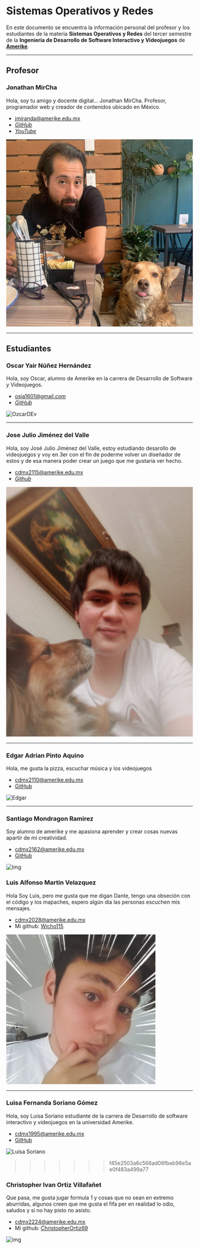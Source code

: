 # Sistemas Operativos y Redes

En este documento se encuentra la información personal del profesor y los estudiantes de la materia **Sistemas Operativos y Redes** del tercer semestre de la **Ingeniería de Desarrollo de Software Interactivo y Videojuegos** de **[Amerike](https://amerike.edu.mx/ingenieria-en-desarrollo-de-software-interactivo-y-videojuegos/)**.

---

## Profesor

### Jonathan MirCha

Hola, soy tu amigo y docente digital... Jonathan MirCha.
Profesor, programador web y creador de contenidos ubicado en México.

- [jmiranda@amerike.edu.mx](jmiranda@amerike.edu.mx)
- [_GitHub_](https://github.com)
- [_YouTube_](https://youtube.com/jonmircha)

![Jonathan MirCha](img/jonmircha-hola.jpg)

---

## Estudiantes

### Oscar Yair Núñez Hernández

Hola, soy Oscar, alumno de Amerike en la carrera de Desarrollo de Software y Videojuegos.

- [osja1601@gmail.com](osja1601@gmail.com)
- [_GitHub_](https://github.com/OzcarDev)

![OzcarDEv](https://scontent.fmex1-5.fna.fbcdn.net/v/t39.30808-6/300959779_1252390975580855_3657386256869200139_n.jpg?_nc_cat=103&ccb=1-7&_nc_sid=09cbfe&_nc_ohc=pd8eOstm_00AX_GpmCJ&tn=uaTguGwo22WX-CA2&_nc_ht=scontent.fmex1-5.fna&oh=00_AT-kyuFnuDYPRoBdslB_GUvDBOOYz-WzGhkul_w8JErgIQ&oe=6330D2B9)

---

### Jose Julio Jiménez del Valle

Hola, soy José Julio Jiménez del Valle, estoy estudiando desarollo de videojuegos y voy en 3er con el fin de poderme volver un diseñador de estos y de esa manera poder crear un juego que me gustaria ver hecho.

- [cdmx2115@amerike.edu.mx](cdmx2115@amerike.edu.mx)
- [_Github_](https://github.com/JoseJulioJim)

![José Julio Jiménez del Valle](img/Jos%C3%A9Julio.jpg)

---

### Edgar Adrian Pinto Aquino

Hola, me gusta la pizza, escuchar música y los videojuegos

- [cdmx2110@amerike.edu.mx](cdmx2110@amerike.edu.mx)
- [GitHub](https://github.com/EdgarPinto38)

![Edgar](https://cdn.discordapp.com/attachments/1013548438438301887/1022527426703654943/IMG_20220904_200114_863.jpg)

---

### Santiago Mondragon Ramirez

Soy alumno de amerike y me apasiona aprender y crear cosas nuevas apartir de mi creatividad.

- [cdmx2162@amerike.edu.mx](cdmx2162@amerike.edu.mx)
- [GitHub](https://github.com/SantiDEV2)

![Img](https://media.discordapp.net/attachments/948289759120351302/1022522600334823424/31896423-714D-4D42-BE2F-62B7CE28F12E.jpg?width=385&height=513)

### Luis Alfonso Martin Velazquez

Hola Soy Luis, pero me gusta que me digan Dante, tengo una obseción con el código y los mapaches, espero algún dia las personas escuchen mis mensajes.

- [cdmx2028@amerike.edu.mx](cdmx2028@amerike.edu.mx)
- Mi github: [Wicho115](https://github.com/Wicho115)

![Luis Alfonso](./img/foto-Dante.png)

---



### Luisa Fernanda Soriano Gómez 
Hola, soy Luisa Soriano estudiante de la carrera de Desarrollo de software interactivo y videojuegos en la universidad Amerike. 

- [cdmx1995@amerike.edu.mx](cdmx1995@amerike.edu.mx)
- [GitHub](https://https://github.com/Wichota)

![Luisa Soriano](https://cdn.discordapp.com/attachments/1011284720350412802/1011658260312498256/IMG_20220816_144813_528.webp)
>>>>>>> f45e2503a6c566ad06fbeb96e5ae0f483a499a77

### Christopher Ivan Ortiz Villafañet

 Que pasa, me gusta jugar formula 1 y cosas que no sean en extremo aburridas, algunos creen que me gusta el fifa per en realidad lo odio, saludos y si no hay pisto no asisto.

 - [cdmx2224@amerike.edu.mx](cdmx2224@amerike.edu.mx)
 - Mi github: [ChristopherOrtiz69](https://github.com/ChristopherOrtiz69)

 ![img](https://scontent.fmex31-1.fna.fbcdn.net/v/t39.30808-6/304741133_2784476408353778_5102891875281673964_n.jpg?_nc_cat=105&ccb=1-7&_nc_sid=09cbfe&_nc_ohc=JmR5to88UiwAX_0ar_I&_nc_ht=scontent.fmex31-1.fna&oh=00_AT9eBEXIBMEwYUSFKJsNDYikknC-bHSEf4Z2SUOX-YeqIg&oe=633290CF)
